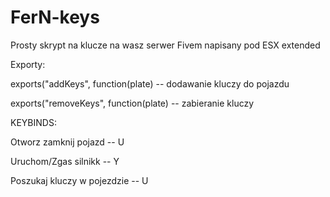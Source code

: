 # FerN-keys
Prosty skrypt na klucze na wasz serwer Fivem napisany pod ESX extended

Exporty:

exports("addKeys", function(plate) -- dodawanie kluczy do pojazdu

exports("removeKeys", function(plate) -- zabieranie kluczy

KEYBINDS:

Otworz zamknij pojazd -- U

Uruchom/Zgas silnikk -- Y

Poszukaj kluczy w pojezdzie -- U
